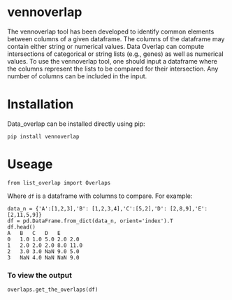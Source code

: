 # vennoverlap

The vennoverlap tool has been developed to identify common elements between columns of a given dataframe. The columns of the dataframe may contain either string or numerical values. Data Overlap can compute intersections of categorical or string lists (e.g., genes) as well as numerical values. To use the vennoverlap tool, one should input a dataframe where the columns represent the lists to be compared for their intersection. Any number of columns can be included in the input. 

# Installation

Data_overlap can be installed directly using pip:

```pip install vennoverlap ```

# Useage

```
from list_overlap import Overlaps

```
Where ```df``` is a dataframe with columns to compare.
For example:

```
data_n = {'A':[1,2,3],'B': [1,2,3,4],'C':[5,2],'D': [2,8,9],'E': [2,11,5,9]}
df = pd.DataFrame.from_dict(data_n, orient='index').T
df.head()
A	B	C	D	E
0	1.0	1.0	5.0	2.0	2.0
1	2.0	2.0	2.0	8.0	11.0
2	3.0	3.0	NaN	9.0	5.0
3	NaN	4.0	NaN	NaN	9.0

```
### To view the output

```overlaps.get_the_overlaps(df)```

